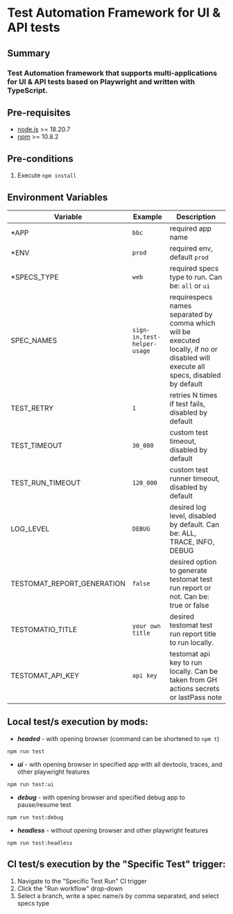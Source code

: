 # Test Automation Framework for UI & API tests

## Summary

### Test Automation framework that supports multi-applications for UI & API tests based on Playwright and written with TypeScript.

## Pre-requisites

- [node.js](https://nodejs.org/en) >= 18.20.7
- [npm](https://nodejs.org/en) >= 10.8.2

## Pre-conditions

1. Execute `npm install`

## Environment Variables

| Variable                   | Example                     | Description                                                                                                                         |
| -------------------------- | --------------------------- | ----------------------------------------------------------------------------------------------------------------------------------- |
| \*APP                      | `bbc`                       | required app name                                                                                                                   |
| \*ENV                      | `prod`                      | required env, default `prod`                                                                                                        |
| \*SPECS_TYPE               | `web`                       | required specs type to run. Can be: `all` or `ui`                                                                                   |
| SPEC_NAMES                 | `sign-in,test-helper-usage` | requirespecs names separated by comma which will be executed locally, if no or disabled will execute all specs, disabled by default |
| TEST_RETRY                 | `1`                         | retries N times if test fails, disabled by default                                                                                  |
| TEST_TIMEOUT               | `30_000`                    | custom test timeout, disabled by default                                                                                            |
| TEST_RUN_TIMEOUT           | `120_000`                   | custom test runner timeout, disabled by default                                                                                     |
| LOG_LEVEL                  | `DEBUG`                     | desired log level, disabled by default. Can be: ALL, TRACE, INFO, DEBUG                                                             |
| TESTOMAT_REPORT_GENERATION | `false`                     | desired option to generate testomat test run report or not. Can be: true or false                                                   |
| TESTOMATIO_TITLE           | `your own title`            | desired testomat test run report title to run locally.                                                                              |
| TESTOMAT_API_KEY           | `api key`                   | testomat api key to run locally. Can be taken from GH actions secrets or lastPass note                                              |

## Local test/s execution by mods:

- _**headed**_ - with opening browser (command can be shortened to `npm t`)

`npm run test`

- _**ui**_ - with opening browser in specified app with all devtools, traces, and other playwright features

`npm run test:ui`

- _**debug**_ - with opening browser and specified debug app to pause/resume test

`npm run test:debug`

- _**headless**_ - without opening browser and other playwright features

`npm run test:headless`

## CI test/s execution by the "Specific Test" trigger:

1. Navigate to the "Specific Test Run" CI trigger
2. Click the "Run workflow" drop-down
3. Select a branch, write a spec name/s by comma separated, and select specs type
